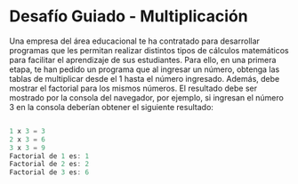 # Desafío Guiado - Multiplicación

Una empresa del área educacional te ha contratado para desarrollar programas que les
permitan realizar distintos tipos de cálculos matemáticos para facilitar el aprendizaje de sus
estudiantes.
Para ello, en una primera etapa, te han pedido un programa que al ingresar un número,
obtenga las tablas de multiplicar desde el 1 hasta el número ingresado. Además, debe
mostrar el factorial para los mismos números. El resultado debe ser mostrado por la consola
del navegador, por ejemplo, si ingresan el número 3 en la consola deberían obtener el
siguiente resultado:

``` javascript

1 x 3 = 3
2 x 3 = 6
3 x 3 = 9
Factorial de 1 es: 1
Factorial de 2 es: 2
Factorial de 3 es: 6
``` 
